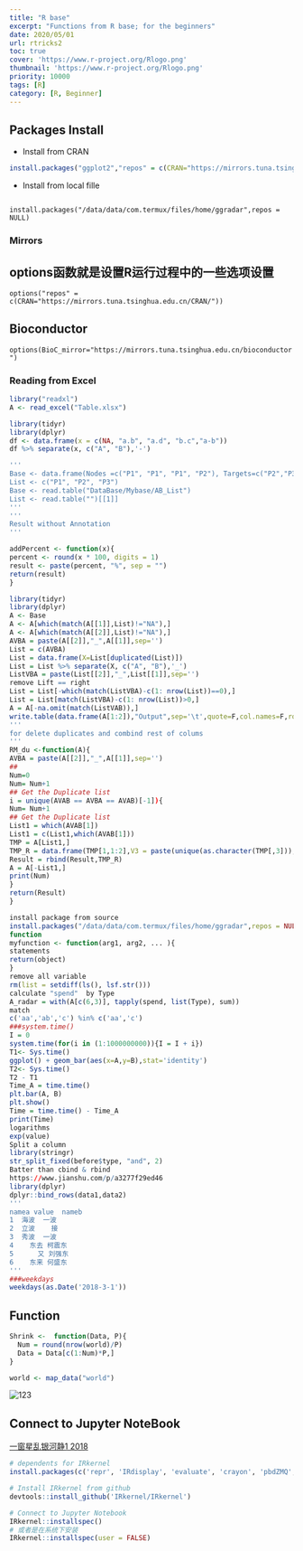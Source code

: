 ```yaml
---
title: "R base"
excerpt: "Functions from R base; for the beginners"
date: 2020/05/01
url: rtricks2
toc: true
cover: 'https://www.r-project.org/Rlogo.png'
thumbnail: 'https://www.r-project.org/Rlogo.png'
priority: 10000
tags: [R]
category: [R, Beginner]
---
```


## Packages Install

- Install from CRAN
```r
install.packages("ggplot2","repos" = c(CRAN="https://mirrors.tuna.tsinghua.edu.cn/CRAN/"))
```
- Install from local fille

<code>
install.packages("/data/data/com.termux/files/home/ggradar",repos = NULL)
</code>

### Mirrors

## options函数就是设置R运行过程中的一些选项设置
`options("repos" = c(CRAN="https://mirrors.tuna.tsinghua.edu.cn/CRAN/"))`

## Bioconductor
`options(BioC_mirror="https://mirrors.tuna.tsinghua.edu.cn/bioconductor")`

### Reading from Excel
```r
library("readxl")
A <- read_excel("Table.xlsx")
```

```r
library(tidyr)
library(dplyr)
df <- data.frame(x = c(NA, "a.b", "a.d", "b.c","a-b"))
df %>% separate(x, c("A", "B"),'-')
```

```R
'''
Base <- data.frame(Nodes =c("P1", "P1", "P1", "P2"), Targets=c("P2","P3","P4","P1"))
List <- c("P1", "P2", "P3")
Base <- read.table("DataBase/Mybase/AB_List")
List <- read.table("")[[1]]
'''
'''
Result without Annotation
'''

addPercent <- function(x){
percent <- round(x * 100, digits = 1)
result <- paste(percent, "%", sep = "")
return(result)
}

library(tidyr)
library(dplyr)
A <- Base
A <- A[which(match(A[[1]],List)!="NA"),]
A <- A[which(match(A[[2]],List)!="NA"),]
AVBA = paste(A[[2]],"_",A[[1]],sep='')
List = c(AVBA)
List = data.frame(X=List[duplicated(List)])
List = List %>% separate(X, c("A", "B"),'_')
ListVBA = paste(List[[2]],"_",List[[1]],sep='')
remove Lift == right
List = List[-which(match(ListVBA)-c(1: nrow(List))==0),]
List = List[match(ListVBA)-c(1: nrow(List))>0,]
A = A[-na.omit(match(ListVAB)),]
write.table(data.frame(A[1:2]),"Output",sep='\t',quote=F,col.names=F,row.names=F)
'''
for delete duplicates and combind rest of colums
'''
RM_du <-function(A){
AVBA = paste(A[[2]],"_",A[[1]],sep='')
##
Num=0
Num= Num+1
## Get the Duplicate list
i = unique(AVAB == AVBA == AVAB)[-1]){
Num= Num+1
## Get the Duplicate list
List1 = which(AVAB[1])
List1 = c(List1,which(AVAB[1]))
TMP = A[List1,]
TMP_R = data.frame(TMP[1,1:2],V3 = paste(unique(as.character(TMP[,3])), collapse='|'))
Result = rbind(Result,TMP_R)
A = A[-List1,]
print(Num)
}
return(Result)
}
```

```r
install package from source
install.packages("/data/data/com.termux/files/home/ggradar",repos = NULL)
function
myfunction <- function(arg1, arg2, ... ){
statements
return(object)
}
remove all variable
rm(list = setdiff(ls(), lsf.str()))
calculate "spend"  by Type
A_radar = with(A[c(6,3)], tapply(spend, list(Type), sum))
match
c('aa','ab','c') %in% c('aa','c')
###system.time()
I = 0
system.time(for(i in (1:1000000000)){I = I + i})
T1<- Sys.time()
ggplot() + geom_bar(aes(x=A,y=B),stat='identity')
T2<- Sys.time()
T2 - T1
Time_A = time.time()
plt.bar(A, B)
plt.show()
Time = time.time() - Time_A
print(Time)
logarithms
exp(value)
Split a column
library(stringr)
str_split_fixed(before$type, "and", 2)
Batter than cbind & rbind
https://www.jianshu.com/p/a3277f29ed46
library(dplyr)
dplyr::bind_rows(data1,data2)
'''
namea value  nameb
1  海波  一波   
2  立波    接   
3  秀波  一波   
4    东去 柯震东
5      又 刘强东
6    东来 何盛东
'''
###weekdays
weekdays(as.Date('2018-3-1'))
```


## Function
```r
Shrink <-  function(Data, P){
  Num = round(nrow(world)/P)
  Data = Data[c(1:Num)*P,]
}
```

```R
world <- map_data("world")
```

![123](https://i.loli.net/2020/06/18/Q68bCHiSALvYGNO.png)

## Connect to Jupyter NoteBook

[一窗星乱银河静1 2018](https://blog.csdn.net/ICERON/article/details/82743930)

```R
# dependents for IRkernel
install.packages(c('repr', 'IRdisplay', 'evaluate', 'crayon', 'pbdZMQ', 'devtools', 'uuid', 'digest'))

# Install IRkernel from github
devtools::install_github('IRkernel/IRkernel')

# Connect to Jupyter Notebook
IRkernel::installspec()
# 或者是在系统下安装
IRkernel::installspec(user = FALSE)
```
